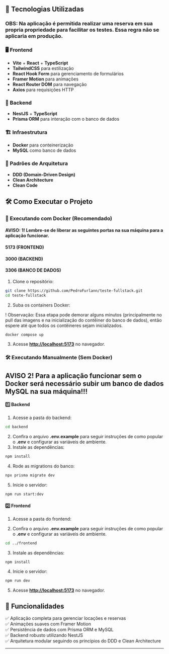 ## 🚀 Tecnologias Utilizadas

### OBS: Na aplicação é permitida realizar uma reserva em sua propria propriedade para facilitar os testes. Essa regra não se aplicaria em produção.

### 🖥 Frontend

- **Vite** + **React** + **TypeScript**
- **TailwindCSS** para estilização
- **React Hook Form** para gerenciamento de formulários
- **Framer Motion** para animações
- **React Router DOM** para navegação
- **Axios** para requisições HTTP

### 🔧 Backend

- **NestJS** + **TypeScript**
- **Prisma ORM** para interação com o banco de dados

### 🏗 Infraestrutura

- **Docker** para conteinerização
- **MySQL** como banco de dados

### 📐 Padrões de Arquitetura

- **DDD (Domain-Driven Design)**
- **Clean Architecture**
- **Clean Code**

## 🛠 Como Executar o Projeto

### 🚀 Executando com Docker (Recomendado)

#### AVISO: 1! Lembre-se de liberar as seguintes portas na sua máquina para a aplicação funcionar.
#### 5173 (FRONTEND)
#### 3000 (BACKEND)
#### 3306 (BANCO DE DADOS)

1. Clone o repositório:

```bash
git clone https://github.com/PedroFurlann/teste-fullstack.git
cd teste-fullstack
```

2. Suba os containers Docker:

! Observação: Essa etapa pode demorar alguns minutos (principalmente no pull das imagens e na inicialização do contêiner do banco de dados), então espere até que todos os contêineres sejam inicializados.

```bash
docker compose up
```

3. Acesse **[http://localhost:5173](http://localhost:5173)** no navegador.

### 🛠 Executando Manualmente (Sem Docker)

## AVISO 2! Para a aplicação funcionar sem o Docker será necessário subir um banco de dados MySQL na sua máquina!!!


#### 1️⃣ Backend

1. Acesse a pasta do backend:

```bash
cd backend
```

2. Confira o arquivo **.env.example** para seguir instruções de como popular o **.env** e configurar as variáveis de ambiente.
3. Instale as dependências:

```bash
npm install
```

4. Rode as migrations do banco:


```bash
npx prisma migrate dev
```

5. Inicie o servidor:

```bash
npm run start:dev
```

#### 2️⃣ Frontend

1. Acesse a pasta do frontend:

2. Confira o arquivo **.env.example** para seguir instruções de como popular o **.env** e configurar as variáveis de ambiente.

```bash
cd ../frontend
```

3. Instale as dependências:

```bash
npm install
```

4. Inicie o servidor:

```bash
npm run dev
```

5. Acesse **[http://localhost:5173](http://localhost:5173)** no navegador.

## 📌 Funcionalidades

✅ Aplicação completa para gerenciar locações e reservas  
✅ Animações suaves com Framer Motion  
✅ Persistência de dados com Prisma ORM e MySQL  
✅ Backend robusto utilizando NestJS  
✅ Arquitetura modular seguindo os princípios do DDD e Clean Architecture  

---
